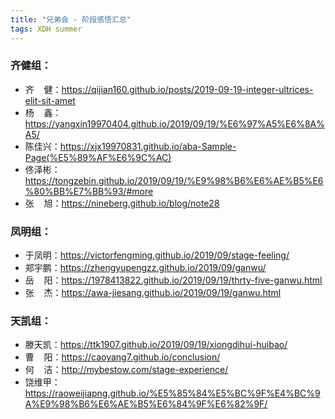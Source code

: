 ```yaml
---
title: "兄弟会 - 阶段感悟汇总"
tags: XDH summer
---
```


### 齐健组：
  <ul>
    <li>齐&nbsp;&nbsp;&nbsp;&nbsp;健：<a href="https://qijian160.github.io/posts/2019-09-19-integer-ultrices-elit-sit-amet" target="_blank">https://qijian160.github.io/posts/2019-09-19-integer-ultrices-elit-sit-amet</a></li>
    <li>杨&nbsp;&nbsp;&nbsp;&nbsp;鑫：<a href="https://yangxin19970404.github.io/2019/09/19/%E6%97%A5%E6%8A%A5/" target="_blank">https://yangxin19970404.github.io/2019/09/19/%E6%97%A5%E6%8A%A5/</a></li>
    <li>陈佳兴：<a href="https://xjx19970831.github.io/aba-Sample-Page(%E5%89%AF%E6%9C%AC)" target="_blank">https://xjx19970831.github.io/aba-Sample-Page(%E5%89%AF%E6%9C%AC)</a></li>
    <li>佟泽彬：<a href="https://tongzebin.github.io/2019/09/19/%E9%98%B6%E6%AE%B5%E6%80%BB%E7%BB%93/#more" target="_blank">https://tongzebin.github.io/2019/09/19/%E9%98%B6%E6%AE%B5%E6%80%BB%E7%BB%93/#more</a></li>
    <li>张&nbsp;&nbsp;&nbsp;&nbsp;旭：<a href="https://nineberg.github.io/blog/note28" target="_blank">https://nineberg.github.io/blog/note28</a></li>
  </ul>

### 凤明组：
  <ul>
    <li>于凤明：<a href="https://victorfengming.github.io/2019/09/19/stage-feeling/" target="_blank">https://victorfengming.github.io/2019/09/stage-feeling/</a></li>
    <li>郑宇鹏：<a href="https://zhengyupengzz.github.io/2019/09/ganwu/" target="_blank">https://zhengyupengzz.github.io/2019/09/ganwu/</a></li>
    <li>岳&nbsp;&nbsp;&nbsp;&nbsp;阳：<a href="https://1978413822.github.io/2019/09/19/thrty-five-ganwu.html" target="_blank">https://1978413822.github.io/2019/09/19/thrty-five-ganwu.html</a></li>
    <li>张&nbsp;&nbsp;&nbsp;&nbsp;杰：<a href="https://awa-jiesang.github.io/2019/09/19/ganwu.html" target="_blank">https://awa-jiesang.github.io/2019/09/19/ganwu.html</a></li>
  </ul>

### 天凯组：
  <ul>
    <li>滕天凯：<a href="https://ttk1907.github.io/2019/09/19/xiongdihui-huibao/" target="_blank">https://ttk1907.github.io/2019/09/19/xiongdihui-huibao/</a></li>
    <li>曹&nbsp;&nbsp;&nbsp;&nbsp;阳：<a href="https://caoyang7.github.io/conclusion/" target="_blank">https://caoyang7.github.io/conclusion/</a></li>
    <li>何&nbsp;&nbsp;&nbsp;&nbsp;洁：<a href="http://mybestow.com/stage-experience/" target="_blank">http://mybestow.com/stage-experience/</a></li>
    <li>饶维甲：<a href="https://raoweijiapng.github.io/%E5%85%84%E5%BC%9F%E4%BC%9A%E9%98%B6%E6%AE%B5%E6%84%9F%E6%82%9F/" target="_blank">https://raoweijiapng.github.io/%E5%85%84%E5%BC%9F%E4%BC%9A%E9%98%B6%E6%AE%B5%E6%84%9F%E6%82%9F/</a></li>
  </ul>
